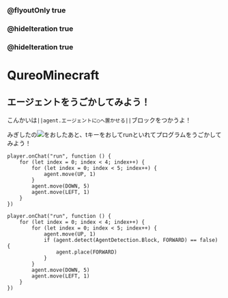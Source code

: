 ### @flyoutOnly true
### @hideIteration true
### @hideIteration true
# QureoMinecraft

## エージェントをうごかしてみよう！

こんかいは``||agent.エージェントに○へ置かせる||``ブロックをつかうよ！

みぎしたの![](https://raw.githubusercontent.com/camp-minecraft/TechkidsCampTutorial/master/images/playbutton.png)をおしたあと、tキーをおしてrunといれてプログラムをうごかしてみよう！
```template
player.onChat("run", function () {
    for (let index = 0; index < 4; index++) {
        for (let index = 0; index < 5; index++) {
            agent.move(UP, 1)
        }
        agent.move(DOWN, 5)
        agent.move(LEFT, 1)
    }
})
```
```ghost
player.onChat("run", function () {
    for (let index = 0; index < 4; index++) {
        for (let index = 0; index < 5; index++) {
            agent.move(UP, 1)
            if (agent.detect(AgentDetection.Block, FORWARD) == false) {
                agent.place(FORWARD)
            }
        }
        agent.move(DOWN, 5)
        agent.move(LEFT, 1)
    }
})
```